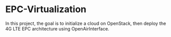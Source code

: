 # EPC-Virtualization
In this project, the goal is to initialize a cloud on OpenStack, then deploy the 4G LTE EPC architecture using OpenAirInterface.
